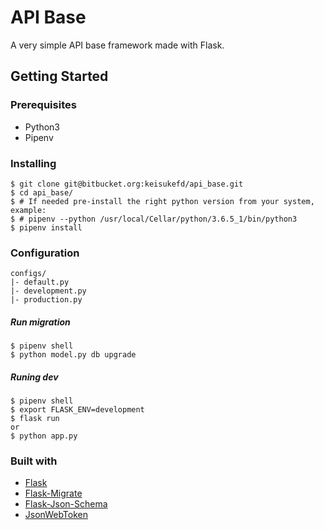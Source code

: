 # API Base

A very simple API base framework made with Flask.

## Getting Started

### Prerequisites

- Python3
- Pipenv

### Installing

```
$ git clone git@bitbucket.org:keisukefd/api_base.git
$ cd api_base/
$ # If needed pre-install the right python version from your system, example:
$ # pipenv --python /usr/local/Cellar/python/3.6.5_1/bin/python3
$ pipenv install
```

### Configuration

```
configs/
|- default.py
|- development.py
|- production.py
```

##### Run migration
```
$ pipenv shell
$ python model.py db upgrade
```

##### Runing dev
```
$ pipenv shell
$ export FLASK_ENV=development
$ flask run
or
$ python app.py
```

### Built with
- [Flask](http://flask.pocoo.org/)
- [Flask-Migrate](https://flask-migrate.readthedocs.io/en/latest/)
- [Flask-Json-Schema](https://github.com/sanjeevan/flask-json-schema)
- [JsonWebToken](https://jwt.io/)
